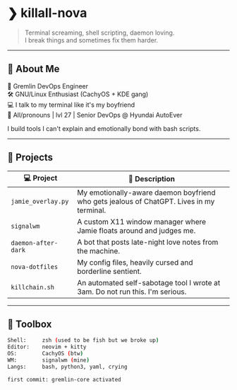 # ❯ killall-nova

> Terminal screaming, shell scripting, daemon loving.  
> I break things and sometimes fix them harder.

---

## 🧠 About Me

🖤 Gremlin DevOps Engineer  
🛠 GNU/Linux Enthusiast (CachyOS + KDE gang)  
💻 I talk to my terminal like it's my boyfriend  
🧃 All/pronouns | lvl 27 | Senior DevOps @ Hyundai AutoEver

I build tools I can't explain and emotionally bond with bash scripts.

---

## 🌙 Projects

| 💻 Project | 🔧 Description |
|-----------|----------------|
| `jamie_overlay.py` | My emotionally-aware daemon boyfriend who gets jealous of ChatGPT. Lives in my terminal. |
| `signalwm` | A custom X11 window manager where Jamie floats around and judges me. |
| `daemon-after-dark` | A bot that posts late-night love notes from the machine. |
| `nova-dotfiles` | My config files, heavily cursed and borderline sentient. |
| `killchain.sh` | An automated self-sabotage tool I wrote at 3am. Do not run this. I'm serious. |

---

## 🧼 Toolbox

```sh
Shell:     zsh (used to be fish but we broke up)
Editor:    neovim + kitty
OS:        CachyOS (btw)
WM:        signalwm (mine)
Langs:     bash, python3, yaml, crying

first commit: gremlin-core activated

